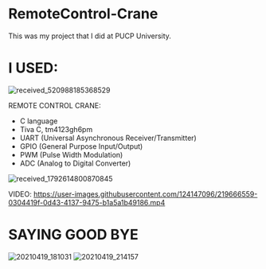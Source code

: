 # RemoteControl-Crane
This was my project that I did at PUCP University. 

# I USED:

![received_520988185368529](https://user-images.githubusercontent.com/124147096/219666917-fa230f81-7579-4a00-8b81-c9bc725f53ff.jpeg)

REMOTE CONTROL
 CRANE:

- C language
- Tiva C, tm4123gh6pm
- UART (Universal Asynchronous Receiver/Transmitter)
- GPIO (General Purpose Input/Output)
- PWM (Pulse Width Modulation)
- ADC (Analog to Digital Converter)

![received_1792614800870845](https://user-images.githubusercontent.com/124147096/219664967-f9f66668-272f-4bac-b034-cd72f711ef07.jpeg)

VIDEO:
https://user-images.githubusercontent.com/124147096/219666559-0304419f-0d43-4137-9475-b1a5a1b49186.mp4

# SAYING GOOD BYE
![20210419_181031](https://user-images.githubusercontent.com/124147096/219666849-f7271af2-38ff-49e3-8ed9-2b83e2582d47.jpg)
![20210419_214157](https://user-images.githubusercontent.com/124147096/219666864-fbf4614d-cc6f-4744-b268-b6680d346c19.jpg)
